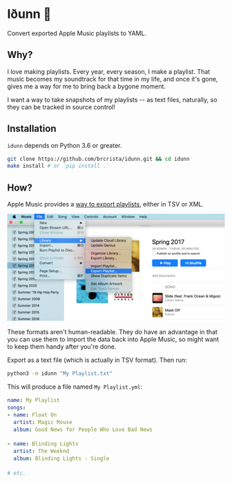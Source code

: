 # Iðunn 🍏

Convert exported Apple Music playlists to YAML.

## Why?

I love making playlists. Every year, every season, I make a playlist. That music becomes my soundtrack for that time in my life, and once it's gone, gives me a way for me to bring back a bygone moment.

I want a way to take snapshots of my playlists -- as text files, naturally, so they can be tracked in source control!

## Installation

`idunn` depends on Python 3.6 or greater.

```sh
git clone https://github.com/brcrista/idunn.git && cd idunn
make install # or `pip install .`
```

## How?

Apple Music provides a [way to export playlists](https://support.apple.com/guide/music/save-a-copy-of-your-playlists-mus27cd5060f/mac), either in TSV or XML.

![screenshot](docs/img/export-playlist.png)

These formats aren't human-readable. They do have an advantage in that you can use them to import the data back into Apple Music, so might want to keep them handy after you're done.

Export as a text file (which is actually in TSV format). Then run:


```sh
python3 -m idunn "My Playlist.txt"
```

This will produce a file named `My Playlist.yml`:

```yml
name: My Playlist
songs:
- name: Float On
  artist: Magic Mouse
  album: Good News for People Who Love Bad News

- name: Blinding Lights
  artist: The Weeknd
  album: Blinding Lights - Single

# etc.
```